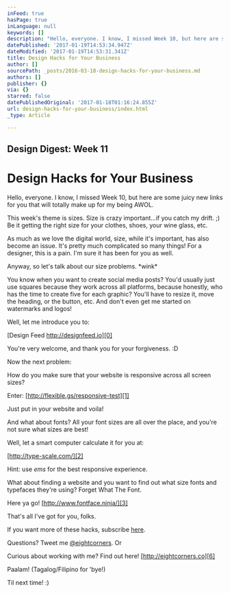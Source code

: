 ```yaml
---
inFeed: true
hasPage: true
inLanguage: null
keywords: []
description: "Hello, everyone. I know, I missed Week 10, but here are some juicy new links for you that will totally make up for my being AWOL.\_"
datePublished: '2017-01-19T14:53:34.947Z'
dateModified: '2017-01-19T14:53:31.341Z'
title: Design Hacks for Your Business
author: []
sourcePath: _posts/2016-03-18-design-hacks-for-your-business.md
authors: []
publisher: {}
via: {}
starred: false
datePublishedOriginal: '2017-01-18T01:16:24.855Z'
url: design-hacks-for-your-business/index.html
_type: Article

---
```

## Design Digest: Week 11

# Design Hacks for Your Business

Hello, everyone. I know, I missed Week 10, but here are some juicy new links for you that will totally make up for my being AWOL. 

This week's theme is sizes. Size is crazy important...if you catch my drift. ;) Be it getting the right size for your clothes, shoes, your wine glass, etc.

As much as we love the digital world, size, while it's important, has also become an issue. It's pretty much complicated so many things! For a designer, this is a pain. I'm sure it has been for you as well.

Anyway, so let's talk about our size problems. \*wink\*

You know when you want to create social media posts? You'd usually just use squares because they work across all platforms, because honestly, who has the time to create five for each graphic? You'll have to resize it, move the heading, or the button, etc. And don't even get me started on watermarks and logos!

Well, let me introduce you to:

[Design Feed http://designfeed.io][0]

You're very welcome, and thank you for your forgiveness. :D

Now the next problem:

How do you make sure that your website is responsive across all screen sizes?

Enter: [http://flexible.gs/responsive-test][1]

Just put in your website and voila!

And what about fonts? All your font sizes are all over the place, and you're not sure what sizes are best!

Well, let a smart computer calculate it for you at:

[http://type-scale.com/][2]

Hint: use _ems_ for the best responsive experience.

What about finding a website and you want to find out what size fonts and typefaces they're using? Forget What The Font.

Here ya go! [http://www.fontface.ninja/][3]

That's all I've got for you, folks.  

If you want more of these hacks, subscribe [here][4].

Questions? Tweet me [@eightcorners][5].  Or

Curious about working with me? Find out here! [http://eightcorners.co][6]

Paalam! (Tagalog/Filipino for 'bye!)

Til next time! :)

[0]: http://designfeed.io/
[1]: http://flexible.gs/responsive-test/
[2]: http://type-scale.com/
[3]: http://www.fontface.ninja/
[4]: http://eepurl.com/bNWL1z
[5]: http://twitter.com/eightcorners
[6]: http://eightcorners.co/